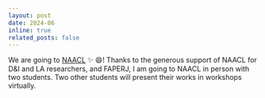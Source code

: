 ```yaml
---
layout: post
date: 2024-06
inline: true
related_posts: false
---
```


We are going to <a href="https://2024.naacl.org/"> NAACL</a> :sparkles: :smile:! Thanks to the generous support of NAACL for D\&I and LA researchers, and FAPERJ, I am going to NAACL in person with two students. Two other students will present their works in workshops virtually. 
